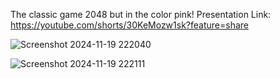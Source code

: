 The classic game 2048 but in the color pink!
Presentation Link: https://youtube.com/shorts/30KeMozw1sk?feature=share


![Screenshot 2024-11-19 222040](https://github.com/user-attachments/assets/99e6eea9-6d0b-4313-93c4-ece712d8e392)

![Screenshot 2024-11-19 222111](https://github.com/user-attachments/assets/d3a696e8-749b-41c8-88b8-b028e72544a8)
